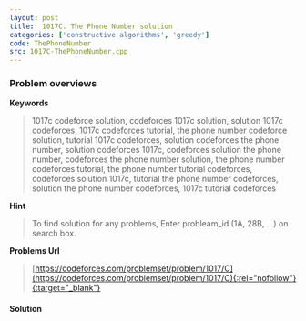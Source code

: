 ```yaml
---
layout: post
title:  1017C. The Phone Number solution
categories: ['constructive algorithms', 'greedy']
code: ThePhoneNumber
src: 1017C-ThePhoneNumber.cpp
---
```

### **Problem overviews**

**Keywords**
> 1017c codeforce solution, codeforces 1017c solution, solution 1017c codeforces, 1017c codeforces tutorial, the phone number codeforce solution, tutorial 1017c codeforces, solution codeforces the phone number, solution codeforces 1017c, codeforces solution the phone number, codeforces the phone number solution, the phone number codeforces tutorial, the phone number tutorial codeforces, codeforces solution 1017c, tutorial the phone number codeforces, solution the phone number codeforces, 1017c tutorial codeforces

**Hint**
> To find solution for any problems, Enter probleam_id (1A, 28B, ...) on search box. 

**Problems Url**
> [https://codeforces.com/problemset/problem/1017/C](https://codeforces.com/problemset/problem/1017/C){:rel="nofollow"}{:target="_blank"}

#### **Solution**



